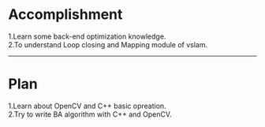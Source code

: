 Accomplishment
=====
1.Learn some back-end optimization knowledge.</br>
2.To understand Loop closing and Mapping module of vslam.</br>
_____
Plan
====
1.Learn about OpenCV and C++ basic opreation.</br>
2.Try to write BA algorithm with C++ and OpenCV.</br>
